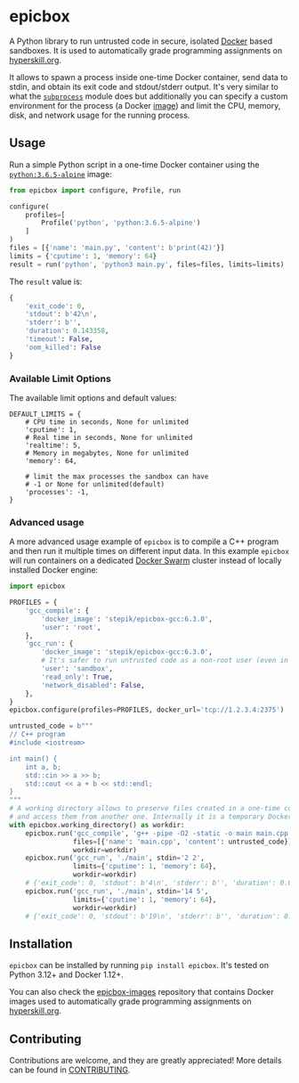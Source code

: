 # epicbox
A Python library to run untrusted code in secure, isolated [Docker](https://www.docker.com/)
based sandboxes. It is used to automatically grade programming assignments
on [hyperskill.org](https://hyperskill.org/).

It allows to spawn a process inside one-time Docker container, send data
to stdin, and obtain its exit code and stdout/stderr output.  It's very similar
to what the [`subprocess`](https://docs.python.org/3/library/subprocess.html#module-subprocess)
module does but additionally you can specify a custom environment for the process
(a Docker [image](https://docs.docker.com/v17.09/engine/userguide/storagedriver/imagesandcontainers/))
and limit the CPU, memory, disk, and network usage for the running process.

## Usage
Run a simple Python script in a one-time Docker container using the
[`python:3.6.5-alpine`](https://hub.docker.com/_/python/) image:
```python
from epicbox import configure, Profile, run

configure(
    profiles=[
        Profile('python', 'python:3.6.5-alpine')
    ]
)
files = [{'name': 'main.py', 'content': b'print(42)'}]
limits = {'cputime': 1, 'memory': 64}
result = run('python', 'python3 main.py', files=files, limits=limits)

```
The `result` value is:
```python
{
    'exit_code': 0,
    'stdout': b'42\n',
    'stderr': b'',
    'duration': 0.143358,
    'timeout': False,
    'oom_killed': False
}
```

### Available Limit Options

The available limit options and default values:

```
DEFAULT_LIMITS = {
    # CPU time in seconds, None for unlimited
    'cputime': 1,
    # Real time in seconds, None for unlimited
    'realtime': 5,
    # Memory in megabytes, None for unlimited
    'memory': 64,

    # limit the max processes the sandbox can have
    # -1 or None for unlimited(default)
    'processes': -1,
}
```

### Advanced usage
A more advanced usage example of `epicbox` is to compile a C++ program and then
run it multiple times on different input data.  In this example `epicbox` will
run containers on a dedicated [Docker Swarm](https://docs.docker.com/swarm/overview/)
cluster instead of locally installed Docker engine:
```python
import epicbox

PROFILES = {
    'gcc_compile': {
        'docker_image': 'stepik/epicbox-gcc:6.3.0',
        'user': 'root',
    },
    'gcc_run': {
        'docker_image': 'stepik/epicbox-gcc:6.3.0',
        # It's safer to run untrusted code as a non-root user (even in a container)
        'user': 'sandbox',
        'read_only': True,
        'network_disabled': False,
    },
}
epicbox.configure(profiles=PROFILES, docker_url='tcp://1.2.3.4:2375')

untrusted_code = b"""
// C++ program
#include <iostream>

int main() {
    int a, b;
    std::cin >> a >> b;
    std::cout << a + b << std::endl;
}
"""
# A working directory allows to preserve files created in a one-time container
# and access them from another one. Internally it is a temporary Docker volume.
with epicbox.working_directory() as workdir:
    epicbox.run('gcc_compile', 'g++ -pipe -O2 -static -o main main.cpp',
                files=[{'name': 'main.cpp', 'content': untrusted_code}],
                workdir=workdir)
    epicbox.run('gcc_run', './main', stdin='2 2',
                limits={'cputime': 1, 'memory': 64},
                workdir=workdir)
    # {'exit_code': 0, 'stdout': b'4\n', 'stderr': b'', 'duration': 0.095318, 'timeout': False, 'oom_killed': False}
    epicbox.run('gcc_run', './main', stdin='14 5',
                limits={'cputime': 1, 'memory': 64},
                workdir=workdir)
    # {'exit_code': 0, 'stdout': b'19\n', 'stderr': b'', 'duration': 0.10285, 'timeout': False, 'oom_killed': False}
```

## Installation
`epicbox` can be installed by running `pip install epicbox`. It's tested on Python 3.12+ and
Docker 1.12+.

You can also check the [epicbox-images](https://github.com/hyperskill/epicbox-images)
repository that contains Docker images used to automatically grade programming
assignments on [hyperskill.org](https://hyperskill.org/).

## Contributing
Contributions are welcome, and they are greatly appreciated!
More details can be found in [CONTRIBUTING](CONTRIBUTING.rst).
